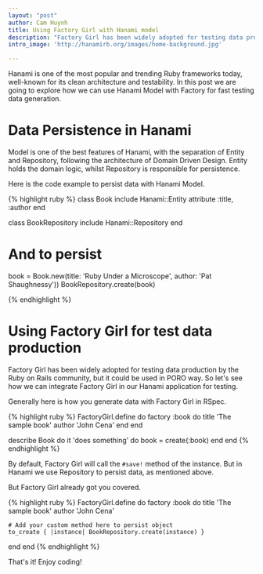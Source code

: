 ```yaml
---
layout: "post"
author: Cam Huynh
title: Using Factory Girl with Hanami model
description: "Factory Girl has been widely adopted for testing data production by the Rails community, but how about with Hanami?"
intro_image: 'http://hanamirb.org/images/home-background.jpg'

---
```


Hanami is one of the most popular and trending Ruby frameworks today, well-known for its clean architecture and testability. In this post we are going to explore how we can use Hanami Model with Factory for fast testing data generation.

# Data Persistence in Hanami

Model is one of the best features of Hanami, with the separation of Entity and Repository, following the architecture of Domain Driven Design. Entity holds the domain logic, whilst Repository is responsible for persistence.

Here is the code example to persist data with Hanami Model.

{% highlight ruby %}
class Book
  include Hanami::Entity
  attribute :title, :author
end

class BookRepository
  include Hanami::Repository
end

# And to persist
book = Book.new(title: 'Ruby Under a Microscope', author: 'Pat Shaughnessy'))
BookRepository.create(book)

{% endhighlight %}

# Using Factory Girl for test data production

Factory Girl has been widely adopted for testing data production by the Ruby on Rails community, but it could be used in PORO way. So let's see how we can integrate Factory Girl in our Hanami application for testing.

Generally here is how you generate data with Factory Girl in RSpec.

{% highlight ruby %}
FactoryGirl.define do
  factory :book do
    title 'The sample book'
    author 'John Cena'
  end
end

describe Book do
  it 'does something' do
    book = create(:book)
  end
end
{% endhighlight %}

By default, Factory Girl will call the `#save!` method of the instance. But in Hanami we use Repository to persist data, as mentioned above.

But Factory Girl already got you covered.

{% highlight ruby %}
FactoryGirl.define do
  factory :book do
    title 'The sample book'
    author 'John Cena'

    # Add your custom method here to persist object
    to_create { |instance| BookRepository.create(instance) }
  end
end
{% endhighlight %}

That's it! Enjoy coding!

